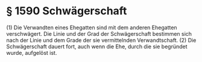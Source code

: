 # § 1590 Schwägerschaft
(1) Die Verwandten eines Ehegatten sind mit dem anderen Ehegatten verschwägert. Die Linie und der Grad der Schwägerschaft bestimmen sich nach der Linie und dem Grade der sie vermittelnden Verwandtschaft.
(2) Die Schwägerschaft dauert fort, auch wenn die Ehe, durch die sie begründet wurde, aufgelöst ist.